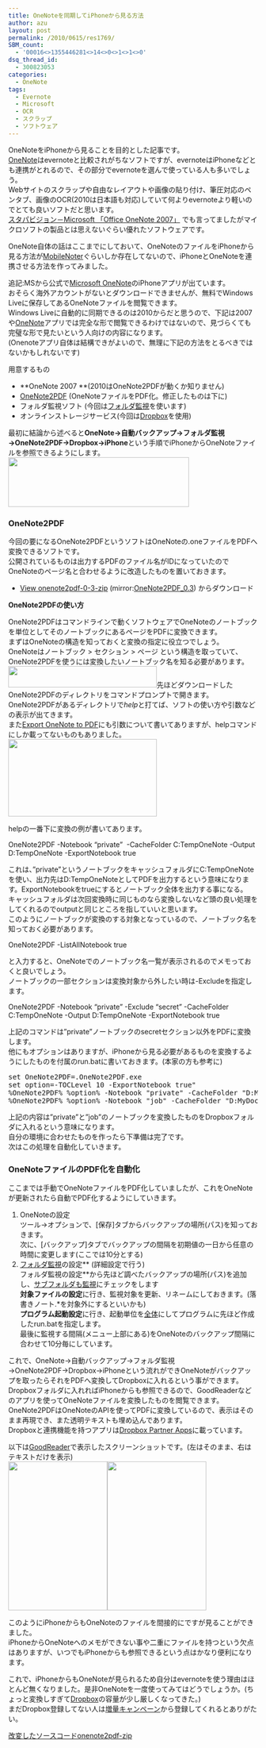 ```yaml
---
title: OneNoteを同期してiPhoneから見る方法
author: azu
layout: post
permalink: /2010/0615/res1769/
SBM_count:
  - '00016<>1355446281<>14<>0<>1<>1<>0'
dsq_thread_id:
  - 300823053
categories:
  - OneNote
tags:
  - Evernote
  - Microsoft
  - OCR
  - スクラップ
  - ソフトウェア
---
```

OneNoteをiPhoneから見ることを目的とした記事です。  
[OneNote][1]はevernoteと比較されがちなソフトですが、evernoteはiPhoneなどとも連携がとれるので、その部分でevernoteを選んで使っている人も多いでしょう。  
Webサイトのスクラップや自由なレイアウトや画像の貼り付け、筆圧対応のペンタブ、画像のOCR(2010は日本語も対応)していて何よりevernoteより軽いのでとても良いソフトだと思います。[  
スタパビジョン－Microsoft 「Office OneNote 2007」][2] でも言ってましたがマイクロソフトの製品とは思えないぐらい優れたソフトウェアです。

OneNote自体の話はここまでにしておいて、OneNoteのファイルをiPhoneから見る方法が[MobileNoter][3]ぐらいしか存在してないので、iPhoneとOneNoteを連携させる方法を作ってみました。

追記:MSから公式で[Microsoft OneNote][4]のiPhoneアプリが出ています。  
おそらく海外アカウントがないとダウンロードできませんが、無料でWindows Liveに保存してあるOneNoteファイルを閲覧できます。  
Windows Liveに自動的に同期できるのは2010からだと思うので、下記は2007や[OneNote][4]アプリでは完全な形で閲覧できるわけではないので、見づらくても完璧な形で見たいという人向けの内容になります。  
(Onenoteアプリ自体は結構できがよいので、無理に下記の方法をとるべきではないかもしれないです)

<!--more-->用意するもの

*   **OneNote 2007 **(2010はOneNote2PDFが動くか知りません)
*   [OneNote2PDF][5] (OneNoteファイルをPDF化。修正したものは下に)
*   フォルダ監視ソフト (今回は[フォルダ監視][6]を使います)
*   オンラインストレージサービス(今回は[Dropbox][7]を使用)

最初に結論から述べると**OneNote→自動バックアップ→フォルダ監視→OneNote2PDF→Dropbox→iPhone**という手順でiPhoneからOneNoteファイルを参照できるようにします。  
[<img class="aligncenter size-medium wp-image-1771" title="OneNoteとiPhone連携" src="http://efcl.info/wp-content/uploads/2010/06/05991e5828429f6a6d8cb5e00d205dc4-300x83.png" alt="" width="365" height="100" />][8]

### OneNote2PDF

今回の要になるOneNote2PDFというソフトはOneNoteの.oneファイルをPDFへ変換できるソフトです。  
公開されているものは出力するPDFのファイル名がIDになっていたのでOneNoteのページ名と合わせるように改造したものを置いておきます。

*   [View onenote2pdf-0-3-zip][9] (mirror:[OneNote2PDF_0.3][10]) からダウンロード

**OneNote2PDFの使い方**

OneNote2PDFはコマンドラインで動くソフトウェアでOneNoteのノートブックを単位としてそのノートブックにあるページをPDFに変換できます。  
まずはOneNoteの構造を知っておくと変換の指定に役立つでしょう。  
OneNoteはノートブック > セクション > ページ という構造を取っていて、OneNote2PDFを使うには変換したいノートブック名を知る必要があります。  
[<img class="aligncenter size-medium wp-image-1774" title="sshot-2010-06-14-3" src="http://efcl.info/wp-content/uploads/2010/06/sshot-2010-06-14-3-300x43.png" alt="" width="300" height="43" />][11]先ほどダウンロードしたOneNote2PDFのディレクトリをコマンドプロンプトで開きます。  
OneNote2PDFがあるディレクトリで*help*と打てば、ソフトの使い方や引数などの表示が出てきます。  
また[Export OneNote to PDF][12]にも引数について書いてありますが、helpコマンドにしか載ってないものもありました。  
[<img class="alignnone size-medium wp-image-1775" title="sshot-2010-06-14-1" src="http://efcl.info/wp-content/uploads/2010/06/sshot-2010-06-14-1-300x156.png" alt="" width="300" height="156" />][13]

helpの一番下に変換の例が書いてあります。

OneNote2PDF -Notebook &#8220;private&#8221;  -CacheFolder C:TempOneNote -Output D:TempOneNote -ExportNotebook true

これは、&#8221;private&#8221;というノートブックをキャッシュフォルダにC:TempOneNoteを使い、出力先はD:TempOneNoteとしてPDFを出力するという意味になります。ExportNotebookをtrueにするとノートブック全体を出力する事になる。  
キャッシュフォルダは次回変換時に同じものなら変換しないなど頭の良い処理をしてくれるのでoutputと同じところを指していいと思います。  
このようにノートブックが変換のする対象となっているので、ノートブック名を知っておく必要があります。

OneNote2PDF -ListAllNotebook true

と入力すると、OneNoteでのノートブック名一覧が表示されるのでメモっておくと良いでしょう。  
ノートブックの一部セクションは変換対象から外したい時は-Excludeを指定します。

OneNote2PDF -Notebook &#8220;private&#8221; -Exclude &#8220;secret&#8221; -CacheFolder C:TempOneNote -Output D:TempOneNote -ExportNotebook true

上記のコマンドは&#8221;private&#8221;ノートブックのsecretセクション以外をPDFに変換します。  
他にもオプションはありますが、iPhoneから見る必要があるものを変換するようにしたものを付属のrun.batに書いておきます。(本家の方も参考に)

<pre>set OneNote2PDF=.OneNote2PDF.exe
set option=-TOCLevel 10 -ExportNotebook true"
%OneNote2PDF% %option% -Notebook "private" -CacheFolder "D:MyDocumentsMy DropboxOneNote" -Output "D:MyDocumentsMy DropboxOneNote"
%OneNote2PDF% %option% -Notebook "job" -CacheFolder "D:MyDocumentsMy DropboxOneNote" -Output "D:MyDocumentsMy DropboxOneNote"</pre>

上記の内容は&#8221;private&#8221;と&#8221;job&#8221;のノートブックを変換したものをDropboxフォルダに入れるという意味になります。  
自分の環境に合わせたものを作ったら下準備は完了です。  
次はこの処理を自動化していきます。

### OneNoteファイルのPDF化を自動化

ここまでは手動でOneNoteファイルをPDF化していましたが、これをOneNoteが更新されたら自動でPDF化するようにしていきます。

1.  OneNoteの設定  
    ツール→オプションで、[保存]タブからバックアップの場所(パス)を知っておきます。  
    次に、[バックアップ]タブでバックアップの間隔を初期値の一日から任意の時間に変更します(ここでは10分とする)
2.  [フォルダ監視][6]の設定** (詳細設定で行う)  
    フォルダ監視の設定**から先ほど調べたバックアップの場所(パス)を追加し、<span style="text-decoration: underline;">サブフォルダも監視</span>にチェックをします  
    **対象ファイルの設定**に行き、監視対象を更新、リネームにしておきます。(落書きノート.*を対象外にするといいかも)  
    **プログラム起動設定**に行き、起動単位を<span style="text-decoration: underline;">全体</span>にしてプログラムに先ほど作成したrun.batを指定します。  
    最後に監視する間隔(メニュー上部にある)をOneNoteのバックアップ間隔に合わせて10分毎にしています。

これで、OneNote→自動バックアップ→フォルダ監視→OneNote2PDF→Dropbox→iPhoneという流れができOneNoteがバックアップを取ったらそれをPDFへ変換してDropboxに入れるという事ができます。  
Dropboxフォルダに入れればiPhoneからも参照できるので、GoodReaderなどのアプリを使ってOneNoteファイルを変換したものを閲覧できます。OneNote2PDFはOneNoteのAPIを使ってPDFに変換しているので、表示はそのまま再現でき、また透明テキストも埋め込んであります。  
Dropboxと連携機能を持つアプリは[Dropbox Partner Apps][14]に載っています。

以下は[GoodReader][15]で表示したスクリーンショットです。(左はそのまま、右はテキストだけを表示)  
[<img class="alignnone size-medium wp-image-1776" title="IMG_0312" src="http://efcl.info/wp-content/uploads/2010/06/IMG_0312-200x300.png" alt="" width="200" height="300" />][16][<img class="alignnone size-medium wp-image-1777" title="IMG_0313" src="http://efcl.info/wp-content/uploads/2010/06/IMG_0313-200x300.png" alt="" width="200" height="300" />][17]

このようにiPhoneからもOneNoteのファイルを間接的にですが見ることができました。  
iPhoneからOneNoteへのメモができない事や二重にファイルを持つという欠点はありますが、いつでもiPhoneからも参照できるという点はかなり便利になります。

これで、iPhoneからもOneNoteが見られるため自分はevernoteを使う理由はほとんど無くなりました。是非OneNoteを一度使ってみてはどうでしょうか。(ちょっと変換しすぎて[Dropbox][7]の容量が少し厳しくなってきた。)  
まだDropbox登録してない人は[増量キャンペーン][7]から登録してくれるとありがたい。

[改変したソースコードonenote2pdf-zip][18]

 [1]: http://office.microsoft.com/ja-jp/onenote/
 [2]: http://video.watch.impress.co.jp/docs/stapa/20090818_308771.html
 [3]: http://www.mobilenoter.com/
 [4]: http://itunes.apple.com/us/app/onenote/id410395246?mt=8# "Microsoft OneNote"
 [5]: http://onenote2pdf.codeplex.com/
 [6]: http://www10.plala.or.jp/tukaeru/soft/folders.html
 [7]: https://www.dropbox.com/referrals/NTEzMjQ3NTk
 [8]: http://efcl.info/wp-content/uploads/2010/06/05991e5828429f6a6d8cb5e00d205dc4.png
 [9]: http://drop.io/OneNote2PDF/asset/onenote2pdf-0-3-zip "onenote2pdf-0-3-zip"
 [10]: http://efcl.info/wp-content/uploads/2010/06/OneNote2PDF_0.3.zip
 [11]: http://efcl.info/wp-content/uploads/2010/06/sshot-2010-06-14-3.png
 [12]: http://onenote2pdf.codeplex.com/wikipage?title=OneNote2PDF%20Usage&referringTitle=Home
 [13]: http://efcl.info/wp-content/uploads/2010/06/sshot-2010-06-14-1.png
 [14]: https://www.dropbox.com/anywhere/apps
 [15]: http://www.goodiware.com/goodreader.html
 [16]: http://efcl.info/wp-content/uploads/2010/06/IMG_0312.png
 [17]: http://efcl.info/wp-content/uploads/2010/06/IMG_0313.png
 [18]: http://drop.io/tgnonmj/asset/onenote2pdf-zip "onenote2pdf-zip"
